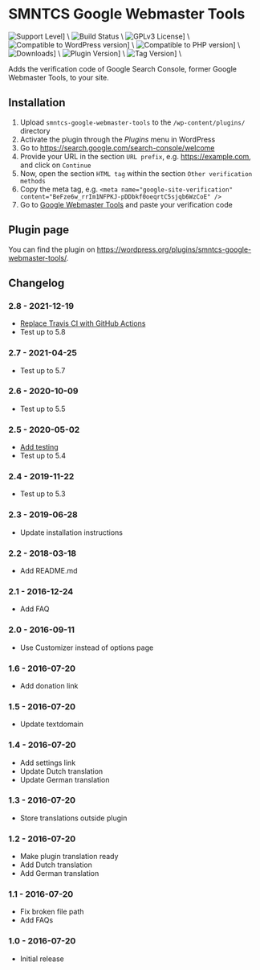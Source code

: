# SMNTCS Google Webmaster Tools

![Support Level](https://img.shields.io/badge/support-active-green.svg)] \\
![Build Status](https://github.com/nielslange/smntcs-admin-maintenance/actions/workflows/test.yml/badge.svg) \\
![GPLv3 License](https://img.shields.io/github/license/nielslange/smntcs-google-webmaster-tools.svg)] \\
![Compatible to WordPress version](https://plugintests.com/plugins/smntcs-google-webmaster-tools/wp-badge.svg)] \\
![Compatible to PHP version](https://plugintests.com/plugins/smntcs-google-webmaster-tools/php-badge.svg)] \\
![Downloads](https://img.shields.io/wordpress/plugin/dt/smntcs-google-webmaster-tools.svg)] \\
![Plugin Version](https://img.shields.io/wordpress/plugin/v/smntcs-google-webmaster-tools.svg)] \\
![Tag Version](https://img.shields.io/github/tag/nielslange/smntcs-google-webmaster-tools.svg)] \\

Adds the verification code of Google Search Console, former Google Webmaster Tools, to your site.

## Installation

1. Upload `smntcs-google-webmaster-tools` to the `/wp-content/plugins/` directory
2. Activate the plugin through the _Plugins_ menu in WordPress
3. Go to https://search.google.com/search-console/welcome
4. Provide your URL in the section `URL prefix`, e.g. https://example.com, and click on `Continue`
5. Now, open the section `HTML tag` within the section `Other verification methods`
6. Copy the meta tag, e.g. `<meta name="google-site-verification" content="BeFze6w_rrIm1NFPKJ-pDDbkf0oeqrtC5sjqb6WzCoE" />`
7. Go to [Google Webmaster Tools](/wp-admin/customize.php?autofocus[control]=smntcs_google_webmaster_tools_tracking_code) and paste your verification code

## Plugin page

You can find the plugin on https://wordpress.org/plugins/smntcs-google-webmaster-tools/.

## Changelog

### 2.8 - 2021-12-19

-   [Replace Travis CI with GitHub Actions](https://github.com/nielslange/smntcs-google-webmaster-tools/issues/62)
-   Test up to 5.8

### 2.7 - 2021-04-25

-   Test up to 5.7

### 2.6 - 2020-10-09

-   Test up to 5.5

### 2.5 - 2020-05-02

-   [Add testing](https://github.com/nielslange/smntcs-google-webmaster-tools/issues/3)
-   Test up to 5.4

### 2.4 - 2019-11-22

-   Test up to 5.3

### 2.3 - 2019-06-28

-   Update installation instructions

### 2.2 - 2018-03-18

-   Add README.md

### 2.1 - 2016-12-24

-   Add FAQ

### 2.0 - 2016-09-11

-   Use Customizer instead of options page

### 1.6 - 2016-07-20

-   Add donation link

### 1.5 - 2016-07-20

-   Update textdomain

### 1.4 - 2016-07-20

-   Add settings link
-   Update Dutch translation
-   Update German translation

### 1.3 - 2016-07-20

-   Store translations outside plugin

### 1.2 - 2016-07-20

-   Make plugin translation ready
-   Add Dutch translation
-   Add German translation

### 1.1 - 2016-07-20

-   Fix broken file path
-   Add FAQs

### 1.0 - 2016-07-20

-   Initial release
